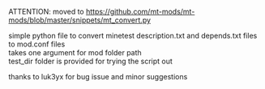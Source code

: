 ATTENTION: moved to https://github.com/mt-mods/mt-mods/blob/master/snippets/mt_convert.py  

simple python file to convert minetest description.txt and depends.txt files to mod.conf files  
takes one argument for mod folder path  
test_dir folder is provided for trying the script out  

thanks to luk3yx for bug issue and minor suggestions